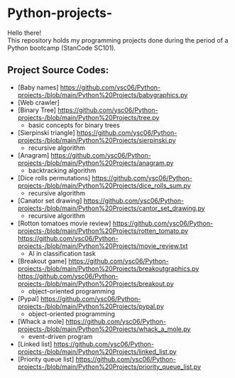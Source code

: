 # Python-projects-
Hello there!\
This repository holds my programming projects done during the period of a Python bootcamp (StanCode SC101). 

## Project Source Codes: 
* [Baby names] https://github.com/ysc06/Python-projects-/blob/main/Python%20Projects/babygraphics.py
* [Web crawler] 
* [Binary Tree] https://github.com/ysc06/Python-projects-/blob/main/Python%20Projects/tree.py
  * basic concepts for binary trees
* [Sierpinski triangle] https://github.com/ysc06/Python-projects-/blob/main/Python%20Projects/sierpinski.py
  * recursive algorithm
* [Anagram] https://github.com/ysc06/Python-projects-/blob/main/Python%20Projects/anagram.py
  * backtracking algorithm
* [Dice rolls permutations] https://github.com/ysc06/Python-projects-/blob/main/Python%20Projects/dice_rolls_sum.py
  * recursive algorithm
* [Canator set drawing] https://github.com/ysc06/Python-projects-/blob/main/Python%20Projects/cantor_set_drawing.py
  * recursive algorithm
* [Rotton tomatoes movie review] https://github.com/ysc06/Python-projects-/blob/main/Python%20Projects/rotten_tomato.py https://github.com/ysc06/Python-projects-/blob/main/Python%20Projects/movie_review.txt
  * AI in classification task
* [Breakout game] https://github.com/ysc06/Python-projects-/blob/main/Python%20Projects/breakoutgraphics.py https://github.com/ysc06/Python-projects-/blob/main/Python%20Projects/breakout.py
  * object-oriented programming
* [Pypal] https://github.com/ysc06/Python-projects-/blob/main/Python%20Projects/pypal.py
  * object-oriented programming
* [Whack a mole] https://github.com/ysc06/Python-projects-/blob/main/Python%20Projects/whack_a_mole.py
  * event-driven program
* [Linked list] https://github.com/ysc06/Python-projects-/blob/main/Python%20Projects/linked_list.py
* [Priority queue list] https://github.com/ysc06/Python-projects-/blob/main/Python%20Projects/priority_queue_list.py
